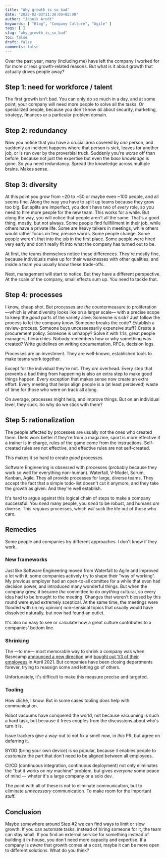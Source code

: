 ```yaml
---
title: "Why growth is so bad"
date: "2022-02-03T11:30:00+02:00"
author: "Jannik Arndt"
keywords: [ "Blog", "Company Culture", "Agile" ]
tags: [ ]
slug: "why_growth_is_so_bad"
toc: false
draft: false
comments: false
---
```



Over the past year, many (including me) have left the company I worked for for more or less growth-related reasons. But what is it about growth that actually drives people away?

## Step 1: need for workforce / talent

The first growth isn't bad. You can only do so much in a day, and at some point, your company will need more people to solve all the tasks. Or specialized people, because you don't know _all_ about security, marketing, strategy, finances or a particular problem domain.

## Step 2: redundancy

Now you notice that you have a crucial area covered by _one_ person, and suddenly an incident happens where that person is sick, leaves for another job, or is run over by the proverbial truck. Suddenly you're _worse_ off than before, because not just the expertise but even the _base knowledge_ is gone. So you need redundancy. Spread the knowledge across multiple brains. Makes sense.

## Step 3: diversity

At this point you grow from ~20 to ~50 or maybe even ~100 people, and all seems fine. Along the way you have to split up teams because they grow too big. But splits are imperfect, you don't have two of _every_ role, so you need to hire more people for the new team. This works for a while. 
But along the way, you will notice that people aren't all the same. That's a good thing, mostly, but not always. Some people find fullfillment in their job, while others have a private life. Some are heavy talkers in meetings, while others would rather focus on few, precise words. Some people change. Some people weren't that into the job in the first place. Some people were hired very early and don't really fit into what the company has turned out to be.

At first, the teams themselves notice these differences. They're mostly fine, because individuals make up for their weaknesses with other qualities, and inside a team you usually know these trade-offs.

Next, management will start to notice. But they have a different perspective. At the scale of the company, small effects sum up. You need to tackle that.

## Step 4: processes

I know, cheap shot. But processes are _the_ countermeasure to proliferation —which is what diversity looks like on a larger scale— with a precise scope to keep the _good_ parts of the variety alive. Someone is sick? Just follow the process to let the company know. Someone breaks the code? Establish a review-process. Someone buys uncessessarily expensive stuff? Create a procurement policy. Someone is unhappy? Solve it with 1:1s, great people managers, hierarchies. Nobody remembers how or why something was created? Write guidelines on writing documentation, RFCs, decision logs.

Processes are an investment. They are well-known, established tools to make teams work together. 

Except for the individual they're not. They _are_ overhead. Every step that prevents a bad thing from happening is also an extra step to make good things happen. Every exception that makes sense now create an extra effort. Every meeting that helps align people is a (at least percieved) waste of time for those who were on track all along.

On average, processes might help, and improve things. But on an individual level, they suck. So why do we stick with them?

## Step 5: rationalization

The people affected by processes are usually not the ones who created them. Diets work better if they're from a magazine, sport is more effective if a trainer is in charge, rules of the game come from the instructions. Self-created rules are not effective, and effective rules are not self-created.

This makes it so hard to create _good_ processes.

Software Engineering is obsessed with processes (probably because they work so well for everything non-human). Waterfall, V-Model, Scrum, Kanban, Agile. They all provide processes for large, diverse teams. They accept the fact that a simple todo-list doesn't cut it anymore, and they take the growth as given. And they're well establish. 

It's hard to argue against this logical chain of steps to make a company successful. You _need_ many people, you _need_ to be robust, and humans _are_ diverse. This _requires_ processes, which _will_ suck the life out of those who care.

## Remedies

Some people and companies try different approaches. I don't know if they work.

### New frameworks

Just like Software Engineering moved from Waterfall to Agile and improved a lot with it, some companies actively try to shape their "way of working". My previous employer had an open-to-all comittee for a while that even had decision power, and introduced many wonderful things. But when the company grew, it became _the_ committee to do _anything_ cultural, so every idea had to be brought to the meeting. Changes that weren't blessed by this round were eyed extremely sceptical. At the same time, the meetings were flooded with (in my opinion) non-sensical topics that usually would have dissolved naturally, but now had found an outlet.

It's also no easy to see or calculate how a great culture contributes to a companies' bottom line.

### Shrinking

The —to me— most memorable way to shrink a company was when Basecamp [announced a new direction](https://world.hey.com/jason/changes-at-basecamp-7f32afc5) and [bought out 1/3 of their employees](https://www.platformer.news/p/-how-basecamp-blew-up) in April 2021. But companies have been closing departments forever, trying to reassign some and letting go of others.

Unfortunately, it's difficult to make this measure precise and targeted.

### Tooling

How cliché, I know. But in some cases tooling _does_ help with communication.

Robot vacuums have conquered the world, not because vacuuming is such a hard task, but because it frees couples from the discussions about who's turn it is.

Issue trackers give a way-out to not fix a smell _now_, in _this_ PR, but agree on deferring it.

BYOD (bring your own device) is so popular, because it enables people to _customize_ the part that don't need to be aligned between all employees.

CI/CD (continuous integration, continuous deployment) not only eliminates the "but it works on _my_ machine" problem, but gives _everyone_ some peace of mind — wheter it's a large company or a solo dev.

The point with all of these is not to eliminate communication, but to eliminate _unnecessary_ communication. To make room for the important stuff. 

## Conclusion

Maybe somewhere around Step #2 we can find ways to limit or slow growth. If you can automate tasks, instead of hiring someone for it, the team can stay small. If you find an external service for something instead of building it in-house, you don't need more capacity and expertise. If a company is _aware_ that growth comes at a cost, maybe it can be more open to different solutions. What do you think?